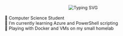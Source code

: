 <!--header / https://github.com/denvercoder1/readme-typing-svg -->
<center><img src="https://readme-typing-svg.demolab.com?font=Fira+Code&duration=3000&pause=1000&color=7DC92B&center=true&vCenter=true&width=435&lines=Hi%2C+I'm+Maciek" alt="Typing SVG" /><br>
</center>
<br>
🌱 Computer Science Student<br>
🌱 I’m currently learning Azure and PowerShell scripting<br>
🌱 Playing with Docker and VMs on my small homelab<br><br><br>


<!---
JarnotMaciej/JarnotMaciej is a ✨ special ✨ repository because its `README.md` (this file) appears on your GitHub profile.
You can click the Preview link to take a look at your changes.
--->
